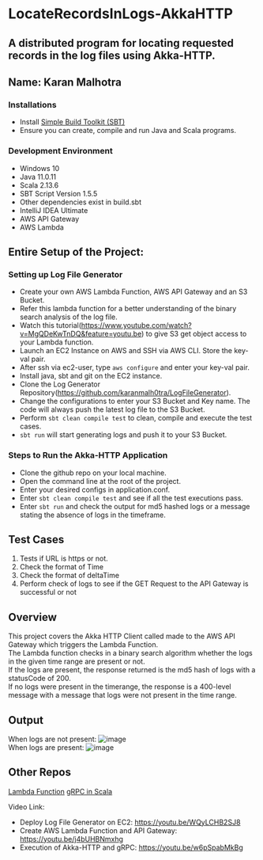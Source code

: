 # LocateRecordsInLogs-AkkaHTTP
A distributed program for locating requested records in the log files using Akka-HTTP.
---
Name: Karan Malhotra
---

### Installations
+ Install [Simple Build Toolkit (SBT)](https://www.scala-sbt.org/1.x/docs/index.html)
+ Ensure you can create, compile and run Java and Scala programs.

### Development Environment
+ Windows 10
+ Java 11.0.11
+ Scala 2.13.6
+ SBT Script Version 1.5.5
+ Other dependencies exist in build.sbt
+ IntelliJ IDEA Ultimate
+ AWS API Gateway
+ AWS Lambda

## Entire Setup of the Project:
### Setting up Log File Generator
- Create your own AWS Lambda Function, AWS API Gateway and an S3 Bucket.
- Refer this lambda function for a better understanding of the binary search analysis of the log file.
- Watch this tutorial(https://www.youtube.com/watch?v=MgQDeKwTnDQ&feature=youtu.be) to give S3 get object access to your Lambda function.
- Launch an EC2 Instance on AWS and SSH via AWS CLI. Store the key-val pair.
- After ssh via ec2-user, type `aws configure` and enter your key-val pair.
- Install java, sbt and git on the EC2 instance.
- Clone the Log Generator Repository(https://github.com/karanmalh0tra/LogFileGenerator).
- Change the configurations to enter your S3 Bucket and Key name. The code will always push the latest log file to the S3 Bucket.
- Perform `sbt clean compile test` to clean, compile and execute the test cases.
- `sbt run` will start generating logs and push it to your S3 Bucket.

### Steps to Run the Akka-HTTP Application
- Clone the github repo on your local machine.
- Open the command line at the root of the project.
- Enter your desired configs in application.conf.
- Enter `sbt clean compile test` and see if all the test executions pass.
- Enter `sbt run` and check the output for md5 hashed logs or a message stating the absence of logs in the timeframe.

## Test Cases
1. Tests if URL is https or not.
2. Check the format of Time
3. Check the format of deltaTime
4. Perform check of logs to see if the GET Request to the API Gateway is successful or not

## Overview
This project covers the Akka HTTP Client called made to the AWS API Gateway which triggers the Lambda Function.<br/>
The Lambda function checks in a binary search algorithm whether the logs in the given time range are present or not.<br/>
If the logs are present, the response returned is the md5 hash of logs with a statusCode of 200.<br/>
If no logs were present in the timerange, the response is a 400-level message with a message that logs were not present in the time range.

## Output
When logs are not present:
![image](https://user-images.githubusercontent.com/22276682/140573937-d8383fb0-b30f-48bd-9442-914f4016e1e4.png)
<br/>
When logs are present:
![image](https://user-images.githubusercontent.com/22276682/140574082-5e064c07-dc87-49a6-befc-66c27a7c1337.png)

## Other Repos
[Lambda Function](https://github.com/karanmalh0tra/BinarySearchOnLogs-AWSLambda)
[gRPC in Scala](https://github.com/karanmalh0tra/LocatingRecordsInLogs-gRPC)

Video Link:
- Deploy Log File Generator on EC2: https://youtu.be/WQyLCHB2SJ8
- Create AWS Lambda Function and API Gateway: https://youtu.be/j4bUHBNmxhg
- Execution of Akka-HTTP and gRPC: https://youtu.be/w6pSpabMkBg
